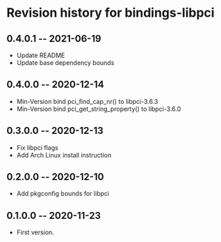 # Revision history for bindings-libpci

## 0.4.0.1 -- 2021-06-19
* Update README
* Update base dependency bounds

## 0.4.0.0 -- 2020-12-14
* Min-Version bind pci_find_cap_nr() to libpci-3.6.3
* Min-Version bind pci_get_string_property() to libpci-3.6.0

## 0.3.0.0 -- 2020-12-13
* Fix libpci flags
* Add Arch Linux install instruction

## 0.2.0.0 -- 2020-12-10
* Add pkgconfig bounds for libpci

## 0.1.0.0 -- 2020-11-23

* First version.
